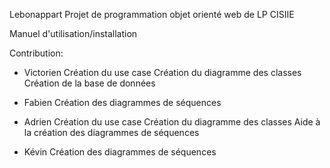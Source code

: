   Lebonappart
Projet de programmation objet orienté web de LP CISIIE


Manuel d'utilisation/installation



Contribution:
  - Victorien
Création du use case
Création du diagramme des classes
Création de la base de données

  - Fabien
Création des diagrammes de séquences

  - Adrien
Création du use case
Création du diagramme des classes
Aide à la création des diagrammes de séquences

  - Kévin
Création des diagrammes de séquences
